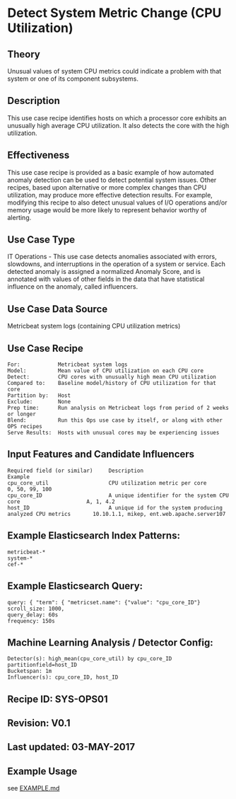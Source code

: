 # Detect System Metric Change (CPU Utilization)

## Theory

Unusual values of system CPU metrics could indicate a problem with that system or one of its component subsystems.

## Description

This use case recipe identifies hosts on which a processor core exhibits an unusually high average CPU utilization.  It also detects the core with the high utilization.

## Effectiveness

This use case recipe is provided as a basic example of how automated anomaly detection can be used to detect potential system issues.  Other recipes, based upon alternative or more complex changes than CPU utilization, may produce more effective detection results.  For example, modifying this recipe to also detect unusual values of  I/O operations and/or memory usage would be more likely to represent behavior worthy of alerting.

## Use Case Type

IT Operations - This use case detects anomalies associated with errors, slowdowns, and interruptions in the operation of a system or service. Each detected anomaly is assigned a normalized Anomaly Score, and is annotated with values of other fields in the data that have statistical influence on the anomaly, called influencers.

## Use Case Data Source

Metricbeat system logs (containing CPU utilization metrics)

## Use Case Recipe
    For:            Metricbeat system logs
    Model:          Mean value of CPU utilization on each CPU core
    Detect:         CPU cores with unusually high mean CPU utilization
    Compared to:    Baseline model/history of CPU utilization for that core
    Partition by:   Host
    Exclude:        None
    Prep time:      Run analysis on Metricbeat logs from period of 2 weeks or longer
    Blend:          Run this Ops use case by itself, or along with other OPS recipes
    Serve Results:  Hosts with unusual cores may be experiencing issues


## Input Features and Candidate Influencers



    Required field (or similar)     Description                                                     Example
    cpu_core_util                   CPU utilization metric per core                                 0, 50, 99, 100
    cpu_core_ID                     A unique identifier for the system CPU core                     A, 1, 4.2
    host_ID                         A unique id for the system producing analyzed CPU metrics       10.10.1.1, mikep, ent.web.apache.server107


## Example Elasticsearch Index Patterns:

    metricbeat-*
    system-*
    cef-*

## Example Elasticsearch Query:

    query: { "term": { "metricset.name": {"value": "cpu_core_ID"}
    scroll_size: 1000,
    query_delay: 60s
    frequency: 150s

## Machine Learning Analysis / Detector Config:

    Detector(s): high_mean(cpu_core_util) by cpu_core_ID partitionfield=host_ID
    Bucketspan: 1m
    Influencer(s): cpu_core_ID, host_ID


## Recipe ID: SYS-OPS01

## Revision: V0.1

## Last updated: 03-MAY-2017

## Example Usage

see [EXAMPLE.md](https://github.com/elastic/examples/blob/master/Machine%20Learning/IT%20operations%20recipes/Service_Response_Change/EXAMPLE.md)

